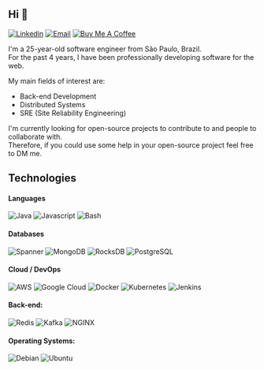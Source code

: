 ## Hi :wave:
[![Linkedin](https://img.shields.io/badge/-LinkedIn-blue?style=flat&logo=Linkedin&logoColor=white&link=https://linkedin.com/in/pietrotavares/)](https://linkedin.com/in/pietrotavares/)
[![Email](https://img.shields.io/badge/-Email-c14438?style=flat&logo=Gmail&logoColor=white&link=mailto:pietro.it@protonmail.com)](mailto:pietro.it@protonmail.com)
[![Buy Me A Coffee](https://img.shields.io/badge/-Buy%20Me%20A%20Coffee-FF813F?style=flat&logo=buy-me-a-coffee&logoColor=ffffff&link=https://ko-fi.com/pietrotavares)](https://ko-fi.com/pietrotavares)

I'm a 25-year-old software engineer from São Paulo, Brazil.<br/>
For the past 4 years, I have been professionally developing software for the web.<br/>

My main fields of interest are:
* Back-end Development
* Distributed Systems
* SRE (Site Reliability Engineering)

I'm currently looking for open-source projects to contribute to and people to collaborate with.<br/>
Therefore, if you could use some help in your open-source project feel free to DM me.<br/>

<!-- More info on badges below: https://github.com/badges/shields/blob/master/doc/logos.md -->

## Technologies

#### Languages

![Java](https://img.shields.io/badge/-Java-7F1917?style=flat-square&logo=java&logoColor=ffffff)
![Javascript](https://img.shields.io/badge/-Javascript-F6F6F6?style=flat-square&logo=javascript)
![Bash](https://img.shields.io/badge/-Bash-000000?style=flat-square&logo=gnu-bash&logoColor=ffffff)

#### Databases
![Spanner](https://img.shields.io/badge/-Spanner-FEFEFE?style=flat-square&logo=google-cloud)
![MongoDB](https://img.shields.io/badge/-MongoDB-228B22?style=flat-square&logo=mongodb&logoColor=FFFFFF)
![RocksDB](https://img.shields.io/badge/-RocksDB-010B3D?style=flat-square&logo=rocksdb)
![PostgreSQL](https://img.shields.io/badge/-PostgreSQL-E6E6E6?style=flat-square&logo=postgresql)

#### Cloud / DevOps
![AWS](https://img.shields.io/badge/-AWS-FF9900?style=flat-square&logo=amazon-aws)
![Google Cloud](https://img.shields.io/badge/-Google%20Cloud-FEFEFE?style=flat-square&logo=google-cloud)
![Docker](https://img.shields.io/badge/-Docker-0DB7ED?style=flat-square&logo=docker&logoColor=384d54)
![Kubernetes](https://img.shields.io/badge/-Kubernetes-3970E4?style=flat-square&logo=kubernetes&logoColor=ffffff)
![Jenkins](https://img.shields.io/badge/-Jenkins-F6F6F6?style=flat-square&logo=jenkins&logoColor=d33834)

#### Back-end:

![Redis](https://img.shields.io/badge/-Redis-DC382D?style=flat-square&logo=redis&logoColor=ffffff)
![Kafka](https://img.shields.io/badge/-Kafka-F5F5F5?style=flat-square&logo=apache-kafka&logoColor=000000)
![NGINX](http://img.shields.io/badge/-NGINX-269539?style=flat-square&logo=nginx&logoColor=ffffff)

#### Operating Systems:

![Debian](http://img.shields.io/badge/-Debian-A81D33?style=flat-square&logo=debian&logoColor=ffffff)
![Ubuntu](http://img.shields.io/badge/-Ubuntu-DD4814?style=flat-square&logo=ubuntu&logoColor=ffffff)
